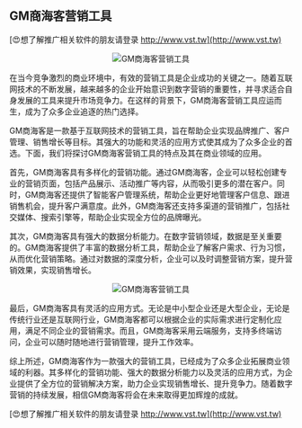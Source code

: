 ## **GM商海客营销工具**

[😍想了解推广相关软件的朋友请登录 http://www.vst.tw](http://www.vst.tw)

 <center><img src="https://vst.tw/MP4/tuiguang/png/4.png" alt="GM商海客营销工具"></center>

在当今竞争激烈的商业环境中，有效的营销工具是企业成功的关键之一。随着互联网技术的不断发展，越来越多的企业开始意识到数字营销的重要性，并寻求适合自身发展的工具来提升市场竞争力。在这样的背景下，GM商海客营销工具应运而生，成为了众多企业追逐的热门选择。

GM商海客是一款基于互联网技术的营销工具，旨在帮助企业实现品牌推广、客户管理、销售增长等目标。其强大的功能和灵活的应用方式使其成为了众多企业的首选。下面，我们将探讨GM商海客营销工具的特点及其在商业领域的应用。

首先，GM商海客具有多样化的营销功能。通过GM商海客，企业可以轻松创建专业的营销页面，包括产品展示、活动推广等内容，从而吸引更多的潜在客户。同时，GM商海客还提供了智能客户管理系统，帮助企业更好地管理客户信息、跟进销售机会，提升客户满意度。此外，GM商海客还支持多渠道的营销推广，包括社交媒体、搜索引擎等，帮助企业实现全方位的品牌曝光。

其次，GM商海客具有强大的数据分析能力。在数字营销领域，数据是至关重要的。GM商海客提供了丰富的数据分析工具，帮助企业了解客户需求、行为习惯，从而优化营销策略。通过对数据的深度分析，企业可以及时调整营销方案，提升营销效果，实现销售增长。

 <center><img src="https://vst.tw/MP4/tuiguang/png/5.png" alt="GM商海客营销工具"></center>

最后，GM商海客具有灵活的应用方式。无论是中小型企业还是大型企业，无论是传统行业还是互联网行业，GM商海客都可以根据企业的实际需求进行定制化应用，满足不同企业的营销需求。而且，GM商海客采用云端服务，支持多终端访问，企业可以随时随地进行营销管理，提升工作效率。

综上所述，GM商海客作为一款强大的营销工具，已经成为了众多企业拓展商业领域的利器。其多样化的营销功能、强大的数据分析能力以及灵活的应用方式，为企业提供了全方位的营销解决方案，助力企业实现销售增长、提升竞争力。随着数字营销的持续发展，相信GM商海客将会在未来取得更加辉煌的成就。

[😍想了解推广相关软件的朋友请登录 http://www.vst.tw](http://www.vst.tw)



